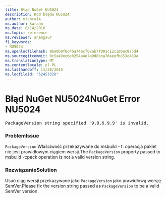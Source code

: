 ```yaml
---
title: Błąd NuGet NU5024
description: Kod błędu NU5024
author: mishra14
ms.author: karann
ms.date: 8/14/2018
ms.topic: reference
ms.reviewer: anangaur
f1_keywords:
- NU5024
ms.openlocfilehash: 9be0b9f6c4ba74ecf07ab7f091c12c1d0ec875d4
ms.sourcegitcommit: 0c5a49ec6e0254a4e7a9d8bca7daeefb853c433a
ms.translationtype: MT
ms.contentlocale: pl-PL
ms.lasthandoff: 11/28/2018
ms.locfileid: "52453328"
---
```

# <a name="nuget-error-nu5024"></a><span data-ttu-id="0c271-103">Błąd NuGet NU5024</span><span class="sxs-lookup"><span data-stu-id="0c271-103">NuGet Error NU5024</span></span>
<pre>PackageVersion string specified '9.9.9.9.9' is invalid.</pre>

### <a name="issue"></a><span data-ttu-id="0c271-104">Problem</span><span class="sxs-lookup"><span data-stu-id="0c271-104">Issue</span></span>

<span data-ttu-id="0c271-105">`PackageVersion` Właściwość przekazywane do msbuild - t: operacja pakiet nie jest prawidłowym ciągiem wersji.</span><span class="sxs-lookup"><span data-stu-id="0c271-105">The `PackageVersion` property passed to msbuild -t:pack operation is not a valid version string.</span></span>


### <a name="solution"></a><span data-ttu-id="0c271-106">Rozwiązanie</span><span class="sxs-lookup"><span data-stu-id="0c271-106">Solution</span></span>

<span data-ttu-id="0c271-107">Usuń ciąg wersji przekazywane jako `PackageVersion` jako prawidłową wersję SemVer.</span><span class="sxs-lookup"><span data-stu-id="0c271-107">Please fix the version string passed as `PackageVersion` to be a valid SemVer version.</span></span>

